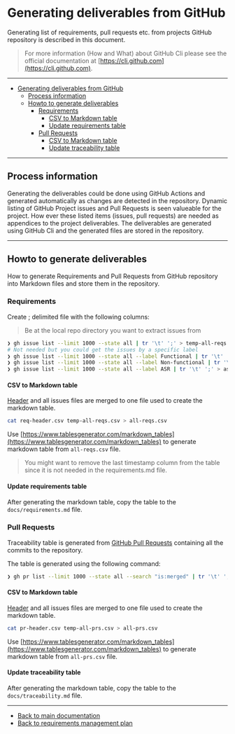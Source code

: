 # Generating deliverables from GitHub

Generating list of requirements, pull requests etc. from projects GitHub repository is described in this document.

> For more information (How and What) about GitHub Cli please see the official documentation at [https://cli.github.com](https://cli.github.com).

---

- [Generating deliverables from GitHub](#generating-deliverables-from-github)
  - [Process information](#process-information)
  - [Howto to generate deliverables](#howto-to-generate-deliverables)
    - [Requirements](#requirements)
      - [CSV to Markdown table](#csv-to-markdown-table)
      - [Update requirements table](#update-requirements-table)
    - [Pull Requests](#pull-requests)
      - [CSV to Markdown table](#csv-to-markdown-table-1)
      - [Update traceability table](#update-traceability-table)

---

## Process information

Generating the deliverables could be done using GitHub Actions and generated automatically as changes are detected in the repository. Dynamic listing of GitHub Project issues and Pull Requests is seen valueable for the project. How ever these listed items (issues, pull requests) are needed as appendices to the project deliverables. The deliverables are generated using GitHub Cli and the generated files are stored in the repository.

---
## Howto to generate deliverables

How to generate Requirements and Pull Requests from GitHub repository into Markdown files and store them in the repository.

### Requirements
Create ; delimited file with the following columns:

> Be at the local repo directory you want to extract issues from

```bash
❯ gh issue list --limit 1000 --state all | tr '\t' ';' > temp-all-reqs.csv
# Not needed but you could get the issues by a specific label
❯ gh issue list --limit 1000 --state all --label Functional | tr '\t' ';' > functional.csv
❯ gh issue list --limit 1000 --state all --label Non-functional | tr '\t' ';' > non-functional.csv
❯ gh issue list --limit 1000 --state all --label ASR | tr '\t' ';' > asr.csv
```

#### CSV to Markdown table

[Header](../req-header.csv) and all issues files are merged to one file used to create the markdown table.

```bash
cat req-header.csv temp-all-reqs.csv > all-reqs.csv
```

Use [https://www.tablesgenerator.com/markdown_tables](https://www.tablesgenerator.com/markdown_tables) to generate markdown table from `all-reqs.csv` file.

> You might want to remove the last timestamp column from the table since it is not needed in the requirements.md file.

#### Update requirements table

After generating the markdown table, copy the table to the `docs/requirements.md` file.

### Pull Requests

Traceability table is generated from [GitHub Pull Requests](https://github.com/lut-re-group18/lut-requirements-engineering/pulls?q=is%3Apr) containing all the commits to the repository. 

The table is generated using the following command:

```bash
❯ gh pr list --limit 1000 --state all --search "is:merged" | tr '\t' ';' > temp-all-prs.csv
```

#### CSV to Markdown table

[Header](../pr-header.csv) and all issues files are merged to one file used to create the markdown table.

```bash
cat pr-header.csv temp-all-prs.csv > all-prs.csv
```

Use [https://www.tablesgenerator.com/markdown_tables](https://www.tablesgenerator.com/markdown_tables) to generate markdown table from `all-prs.csv` file.

#### Update traceability table

After generating the markdown table, copy the table to the `docs/traceability.md` file.


---

- [Back to main documentation](../README.md)
- [Back to requirements management plan](requirements-management-plan.md)